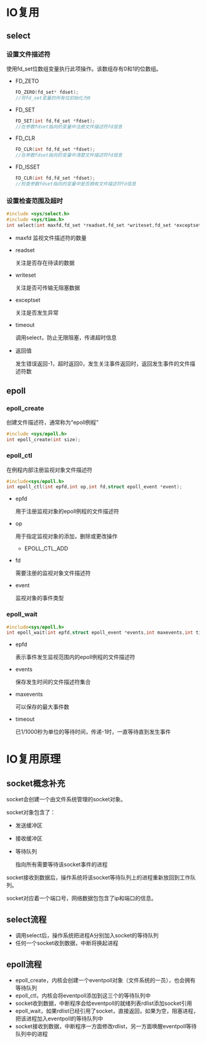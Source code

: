 # IO复用

## select

### 设置文件描述符

使用fd_set位数组变量执行此项操作。该数组存有0和1的位数组。

- FD_ZETO

  ```cpp
  FD_ZERO(fd_set* fdset);
  //将fd_set变量的所有位初始化为0
  ```

- FD_SET

  ```cpp
  FD_SET(int fd,fd_set *fdset);
  //在参数fdset指向的变量中注册文件描述符fd信息
  ```

- FD_CLR

  ```cpp
  FD_CLR(int fd,fd_set *fdset);
  //在参数fdset指向的变量中清楚文件描述符fd信息
  ```

- FD_ISSET

  ```cpp
  FD_CLR(int fd,fd_set *fdset);
  //检查参数fdset指向的变量中是否拥有文件描述符fd信息
  ```

### 设置检查范围及超时

```cpp
#include <sys/select.h>
#include <sys/time.h>
int select(int maxfd,fd_set *readset,fd_set *writeset,fd_set *exceptset,const struct timeval *timeout)
```

- maxfd 监视文件描述符的数量

- readset

  关注是否存在待读的数据

- writeset

  关注是否可传输无阻塞数据

- exceptset

  关注是否发生异常

- timeout

  调用select，防止无限阻塞，传递超时信息

- 返回值

  发生错误返回-1，超时返回0，发生关注事件返回时，返回发生事件的文件描述符数

## epoll

### epoll_create

创建文件描述符，通常称为“epoll例程”

```cpp
#include <sys/epoll.h>
int epoll_create(int size);
```

### epoll_ctl

在例程内部注册监视对象文件描述符

```cpp
#include<sys/epoll.h>
int epoll_ctl(int epfd,int op,int fd,struct epoll_event *event);
```

- epfd

  用于注册监视对象的epoll例程的文件描述符

- op

  用于指定监视对象的添加，删除或更改操作

  - EPOLL_CTL_ADD

- fd

  需要注册的监视对象文件描述符

- event

  监视对象的事件类型

### epoll_wait

```cpp
#include<sys/epoll.h>
int epoll_wait(int epfd,struct epoll_event *events,int maxevents,int timeout);
```

- epfd

  表示事件发生监视范围内的epoll例程的文件描述符

- events

  保存发生时间的文件描述符集合

- maxevents

  可以保存的最大事件数

- timeout

  已1/1000秒为单位的等待时间，传递-1时，一直等待直到发生事件

# IO复用原理

## socket概念补充

socket会创建一个由文件系统管理的socket对象。

socket对象包含了：

- 发送缓冲区

- 接收缓冲区

- 等待队列

  指向所有需要等待该socket事件的进程

socket接收到数据后，操作系统将该socket等待队列上的进程重新放回到工作队列。

socket对应着一个端口号，网络数据包包含了ip和端口的信息。

## select流程

- 调用select后，操作系统把进程A分别加入socket的等待队列
- 任何一个socket收到数据，中断将换起进程

## epoll流程

- epoll_create，内核会创建一个eventpoll对象（文件系统的一员），也会拥有等待队列
- epoll_ctl，内核会将eventpoll添加到这三个的等待队列中
- socket收到数据，中断程序会给eventpoll的就绪列表rdlist添加socket引用
- epoll_wait，如果rdlist已经引用了socket，直接返回，如果为空，阻塞进程，把该进程加入eventpoll的等待队列中
- socket接收到数据，中断程序一方面修改rdlist，另一方面唤醒eventpoll等待队列中的进程